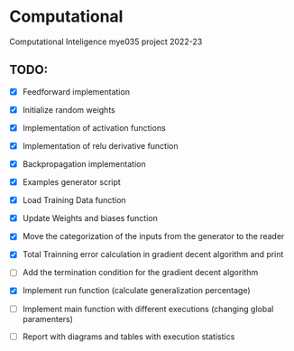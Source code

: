 # Computational
Computational Inteligence mye035 project 2022-23

## TODO:
- [X] Feedforward implementation
- [X] Initialize random weights
- [X] Implementation of activation functions
- [X] Implementation of relu derivative function
- [X] Backpropagation implementation
- [X] Examples generator script
- [X] Load Training Data function
- [X] Update Weights and biases function
- [X] Move the categorization of the inputs from the generator to the reader
- [X] Total Trainning error calculation in gradient decent algorithm and print
- [ ] Add the termination condition for the gradient decent algorithm
- [X] Implement run function (calculate generalization percentage)
- [ ] Implement main function with different executions (changing global paramenters)
- [ ] Report with diagrams and tables with execution statistics

